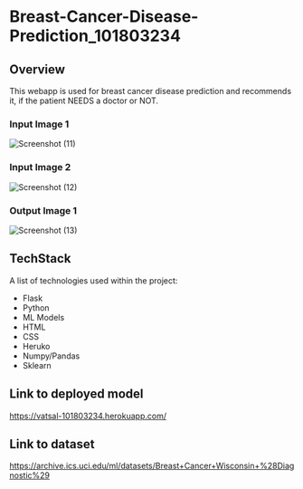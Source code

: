 # Breast-Cancer-Disease-Prediction_101803234

## Overview

This webapp is used for breast cancer disease prediction and recommends it, if the patient NEEDS a doctor or NOT. 

### Input Image 1

![Screenshot (11)](https://user-images.githubusercontent.com/74549015/133928521-d86228c3-9b32-4718-afba-d004ea0f5a59.png)

### Input Image 2

![Screenshot (12)](https://user-images.githubusercontent.com/74549015/133928517-2b5ae8b2-aa53-4730-a6eb-c43f8662875c.png)

### Output Image 1

![Screenshot (13)](https://user-images.githubusercontent.com/74549015/133928520-a0ccd8dc-3341-41da-8759-53e907012269.png)



## TechStack

A list of technologies used within the project:
* Flask
* Python
* ML Models
* HTML
* CSS
* Heruko
* Numpy/Pandas
* Sklearn


## Link to deployed model

https://vatsal-101803234.herokuapp.com/

## Link to dataset

https://archive.ics.uci.edu/ml/datasets/Breast+Cancer+Wisconsin+%28Diagnostic%29
